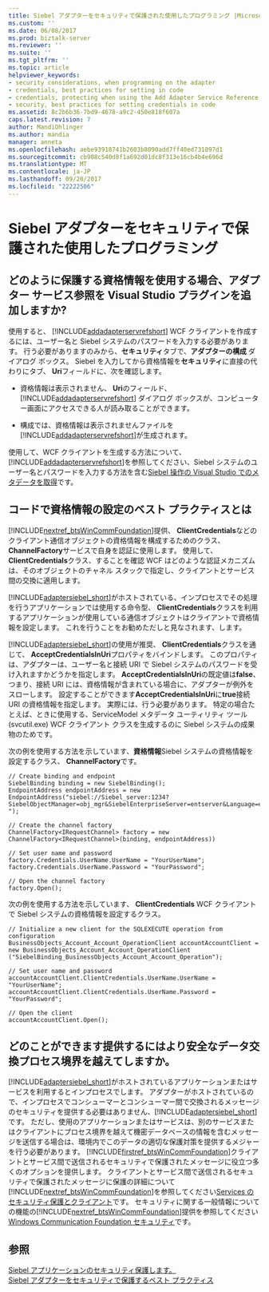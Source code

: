 ```yaml
---
title: Siebel アダプターをセキュリティで保護された使用したプログラミング |Microsoft ドキュメント
ms.custom: ''
ms.date: 06/08/2017
ms.prod: biztalk-server
ms.reviewer: ''
ms.suite: ''
ms.tgt_pltfrm: ''
ms.topic: article
helpviewer_keywords:
- security considerations, when programming on the adapter
- credentials, best practices for setting in code
- credentials, protecting when using the Add Adapter Service Reference Visual Studio Plug-in
- security, best practices for setting credentials in code
ms.assetid: 8c2b6b36-7bd9-4678-a9c2-450e818f607a
caps.latest.revision: 7
author: MandiOhlinger
ms.author: mandia
manager: anneta
ms.openlocfilehash: aebe93918741b2603b8090add7ff40ed731097d1
ms.sourcegitcommit: cb908c540d8f1a692d01dc8f313e16cb4b4e696d
ms.translationtype: MT
ms.contentlocale: ja-JP
ms.lasthandoff: 09/20/2017
ms.locfileid: "22222506"
---
```

# <a name="secure-programming-with-the-siebel-adapter"></a>Siebel アダプターをセキュリティで保護された使用したプログラミング
## <a name="how-do-i-protect-credentials-when-i-use-the-add-adapter-service-reference-visual-studio-plug-in"></a>どのように保護する資格情報を使用する場合、アダプター サービス参照を Visual Studio プラグインを追加しますか?  
 使用すると、 [!INCLUDE[addadapterservrefshort](../../includes/addadapterservrefshort-md.md)] WCF クライアントを作成するには、ユーザー名と Siebel システムのパスワードを入力する必要があります。 行う必要がありますのみから、**セキュリティ**タブで、**アダプターの構成** ダイアログ ボックス。 Siebel を入力してから資格情報を**セキュリティ**に直接の代わりにタブ、 **Uri**フィールドに、次を確認します。  
  
-   資格情報は表示されません、 **Uri**のフィールド、 [!INCLUDE[addadapterservrefshort](../../includes/addadapterservrefshort-md.md)]  ダイアログ ボックスが、コンピューター画面にアクセスできる人が読み取ることができます。  
  
-   構成では、資格情報は表示されませんファイルを[!INCLUDE[addadapterservrefshort](../../includes/addadapterservrefshort-md.md)]が生成されます。  
  
 使用して、WCF クライアントを生成する方法について、[!INCLUDE[addadapterservrefshort](../../includes/addadapterservrefshort-md.md)]を参照してください、Siebel システムのユーザー名とパスワードを入力する方法を含む[Siebel 操作の Visual Studio でのメタデータを取得](../../adapters-and-accelerators/adapter-siebel/get-metadata-for-siebel-operations-in-visual-studio.md)です。  
  
## <a name="what-are-best-practices-for-setting-credentials-in-code"></a>コードで資格情報の設定のベスト プラクティスとは  
 [!INCLUDE[nextref_btsWinCommFoundation](../../includes/nextref-btswincommfoundation-md.md)]提供、 **ClientCredentials**などのクライアント通信オブジェクトの資格情報を構成するためのクラス、 **ChannelFactory**サービスで自身を認証に使用します。 使用して、 **ClientCredentials**クラス、することを確認 WCF はどのような認証メカニズムは、そのオブジェクトのチャネル スタックで指定し、クライアントとサービス間の交換に適用します。  
  
 [!INCLUDE[adaptersiebel_short](../../includes/adaptersiebel-short-md.md)]がホストされている、インプロセスでその処理を行うアプリケーションでは使用する命令型、 **ClientCredentials**クラスを利用するアプリケーションが使用している通信オブジェクトはクライアントで資格情報を設定します。 これを行うことをお勧めただしと見なされます、します。  
  
 [!INCLUDE[adaptersiebel_short](../../includes/adaptersiebel-short-md.md)]の使用が推奨、 **ClientCredentials**クラスを通じて、 **AcceptCredentialsInUri**プロパティをバインドします。 このプロパティは、アダプターは、ユーザー名と接続 URI で Siebel システムのパスワードを受け入れますかどうかを指定します。 **AcceptCredentialsInUri**の既定値は**false**、つまり、接続 URI には、資格情報が含まれている場合に、アダプターが例外をスローします。 設定することができます**AcceptCredentialsInUri**に**true**接続 URI の資格情報を指定します。 実際には、行う必要があります。 特定の場合たとえば、ときに使用する、ServiceModel メタデータ ユーティリティ ツール (svcutil.exe) WCF クライアント クラスを生成するのに Siebel システムの成果物のためです。  
  
 次の例を使用する方法を示しています、**資格情報**Siebel システムの資格情報を設定するクラス、 **ChannelFactory**です。  
  
```  
// Create binding and endpoint  
SiebelBinding binding = new SiebelBinding();  
EndpointAddress endpointAddress = new EndpointAddress("siebel://Siebel_server:1234?SiebelObjectManager=obj_mgr&SiebelEnterpriseServer=entserver&Language=enu ");  
  
// Create the channel factory   
ChannelFactory<IRequestChannel> factory = new ChannelFactory<IRequestChannel>(binding, endpointAddress))  
  
// Set user name and password  
factory.Credentials.UserName.UserName = "YourUserName";  
factory.Credentials.UserName.Password = "YourPassword";  
  
// Open the channel factory  
factory.Open();  
```  
  
 次の例を使用する方法を示しています、 **ClientCredentials** WCF クライアントで Siebel システムの資格情報を設定するクラス。  
  
```  
// Initialize a new client for the SQLEXECUTE operation from configuration   
BusinessObjects_Account_Account_OperationClient accountAccountClient = new BusinessObjects_Account_Account_OperationClient ("SiebelBinding_BusinessObjects_Account_Account_Operation");  
  
// Set user name and password  
accountAccountClient.ClientCredentials.UserName.UserName = "YourUserName";  
accountAccountClient.ClientCredentials.UserName.Password = "YourPassword";  
  
// Open the client  
accountAccountClient.Open();  
```  
  
## <a name="how-can-i-provide-for-more-secure-data-exchange-across-process-boundaries"></a>どのことができます提供するにはより安全なデータ交換プロセス境界を越えてしますか。  
 [!INCLUDE[adaptersiebel_short](../../includes/adaptersiebel-short-md.md)]がホストされているアプリケーションまたはサービスを利用するとインプロセスでします。 アダプターがホストされているので、インプロセスでコンシューマーとコンシューマー間で交換されるメッセージのセキュリティを提供する必要はありません、[!INCLUDE[adaptersiebel_short](../../includes/adaptersiebel-short-md.md)]です。 ただし、使用のアプリケーションまたはサービスは、別のサービスまたはクライアントにプロセス境界を越えて機密データベースの情報を含むメッセージを送信する場合は、環境内でこのデータの適切な保護対策を提供するメジャーを行う必要があります。 [!INCLUDE[firstref_btsWinCommFoundation](../../includes/firstref-btswincommfoundation-md.md)]クライアントとサービス間で送信されるセキュリティで保護されたメッセージに役立つ多くのオプションを提供します。 クライアントとサービス間で送信されるセキュリティで保護されたメッセージに保護の詳細について[!INCLUDE[nextref_btsWinCommFoundation](../../includes/nextref-btswincommfoundation-md.md)]を参照してください[Services のセキュリティ保護とクライアント](https://msdn.microsoft.com/library/ms734736.aspx)です。 セキュリティに関する一般情報についての機能の[!INCLUDE[nextref_btsWinCommFoundation](../../includes/nextref-btswincommfoundation-md.md)]提供を参照してください[Windows Communication Foundation セキュリティ](https://msdn.microsoft.com/library/ms732362.aspx)です。
  
## <a name="see-also"></a>参照  
 [Siebel アプリケーションのセキュリティ保護します。](../../adapters-and-accelerators/adapter-siebel/secure-your-siebel-applications.md)  
[Siebel アダプターをセキュリティで保護するベスト プラクティス](../../adapters-and-accelerators/adapter-siebel/best-practices-to-secure-the-siebel-adapter.md)